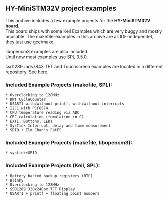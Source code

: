 ## HY-MiniSTM32V project examples
  
This archive includes a few example projects for the **HY-MiniSTM32V board**.  
This board ships with some Keil Examples which are very buggy and mostly  
unusable.
The makefile-examples in this archive are all IDE-independet, 
they just use gcc/make.  

libopencm3 examples are also included.  
Until now most examples use SPL 3.5.0.  

ssd1289+ads7843 TFT and Touchscreen examples are located in a different  
repository. See [here](https://github.com/spacerace/ssd1289).
  
### Included Example Projects (makefile, SPL):  
	* Overclocking to 128MHz
	* DWT CycleCounter
	* USART1 with/without printf, with/without interrupts
	* I2C1 with PCF8574
	* CPU temperature reading via ADC
	* CRC calculation (+emulation in C)
	* EXTI, Buttons, LEDs
	* SysTick Interrupt, delay and time measurement
	* SDIO + Elm Chan's FatFS

### Included Example Projects (makefile, libopencm3):
	* systick+GPIO

### Included Example Projects (Keil, SPL):
	* Battery backed backup registers (RTC)
	* Blinky
	* Overclocking to 128MHz
	* SSD1289 320x240px TFT Display
	* USART1 + printf + floating point numbers


